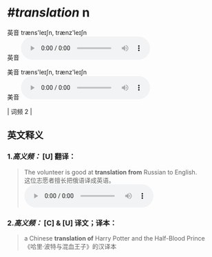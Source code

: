 # ***\#translation*** n
英音 træns'leɪʃn, trænz'leɪʃn  
英音
<audio src="./media/translation1.aac" controls="controls"></audio>

美音 træns'leɪʃn, trænz'leɪʃn  
美音
<audio src="./media/translation-m.aac" controls="controls"></audio>



| 词频 2 |  

英文释义
---
### 1.*高义频：* **[U] 翻译：**  

 > The volunteer is good at **translation from** Russian to English.   
 > 这位志愿者擅长把俄语译成英语。    
<audio src="./media/translation-1.aac" controls="controls"></audio>

### 2.*高义频：* **[C] & [U] 译文；译本：**  

 > a Chinese **translation of** Harry Potter and the Half-Blood Prince   
 > 《哈里·波特与混血王子》的汉译本    


